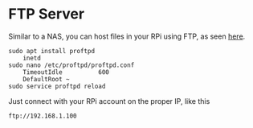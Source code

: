 # FTP Server

Similar to a NAS, you can host files in your RPi using FTP, as seen [here](https://howtoraspberrypi.com/setup-ftp-server-raspberry-pi/).

    sudo apt install proftpd
        inetd
    sudo nano /etc/proftpd/proftpd.conf
        TimeoutIdle          600
        DefaultRoot ~
    sudo service proftpd reload

Just connect with your RPi account on the proper IP, like this

    ftp://192.168.1.100